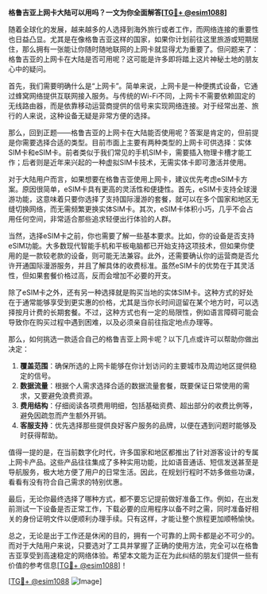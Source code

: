 **格鲁吉亚上网卡大陆可以用吗？一文为你全面解答[[TG💪+ @esim1088](https://t.me/s/esim1088)]**

随着全球化的发展，越来越多的人选择到海外旅行或者工作，而网络连接的重要性也日益凸显。尤其是在像格鲁吉亚这样的国家，如果你计划前往这里旅游或短期居住，那么拥有一张能让你随时随地联网的上网卡就显得尤为重要了。但问题来了：格鲁吉亚的上网卡在大陆是否可用呢？这可能是许多即将踏上这片神秘土地的朋友心中的疑问。

首先，我们需要明确什么是“上网卡”。简单来说，上网卡是一种便携式设备，它通过蜂窝网络提供互联网接入服务。与传统的Wi-Fi不同，上网卡不需要依赖固定的无线路由器，而是依靠移动运营商提供的信号来实现网络连接。对于经常出差、旅行的人来说，这种设备无疑是非常方便的选择。

那么，回到正题——格鲁吉亚的上网卡在大陆能否使用呢？答案是肯定的，但前提是你需要选择合适的类型。目前市面上主要有两种类型的上网卡可供选择：实体SIM卡和eSIM卡。前者类似于我们常见的手机SIM卡，需要插入物理卡槽才能工作；后者则是近年来兴起的一种虚拟SIM卡技术，无需实体卡即可激活并使用。

对于大陆用户而言，如果想要在格鲁吉亚使用上网卡，建议优先考虑eSIM卡方案。原因很简单，eSIM卡具有更高的灵活性和便捷性。首先，eSIM卡支持全球漫游功能，这意味着只要你选择了支持国际漫游的套餐，就可以在多个国家和地区无缝切换网络，而无需频繁更换实体SIM卡。其次，eSIM卡体积小巧，几乎不会占用任何空间，非常适合那些追求轻便出行体验的人群。

当然，选择eSIM卡之前，你也需要了解一些基本要求。比如，你的设备是否支持eSIM功能。大多数现代智能手机和平板电脑都已开始支持这项技术，但如果你使用的是一款较老款的设备，则可能无法兼容。此外，还需要确认你的运营商是否允许开通国际漫游服务，并且了解具体的收费标准。虽然eSIM卡的优势在于其灵活性，但如果套餐价格过高，反而会增加不必要的开支。

除了eSIM卡之外，还有另一种选择就是购买当地的实体SIM卡。这种方式的好处在于通常能够享受到更实惠的价格，尤其是当你长时间逗留在某个地方时，可以选择按月计费的长期套餐。不过，这种方式也有一定的局限性，例如语言障碍可能会导致你在购买过程中遇到困难，以及必须亲自前往指定地点办理等。

那么，如何挑选一款适合自己的格鲁吉亚上网卡呢？以下几点或许可以帮助你做出决定：

1. **覆盖范围**：确保所选的上网卡能够在你计划访问的主要城市及周边地区提供稳定的信号。
2. **数据流量**：根据个人需求选择合适的数据流量套餐，既要保证日常使用的需求，又要避免浪费资源。
3. **费用结构**：仔细阅读各项费用明细，包括基础资费、超出部分的收费比例等，避免因疏忽而产生额外开销。
4. **客服支持**：优先选择那些提供良好客户服务的品牌，以便在遇到问题时能够及时获得帮助。

值得一提的是，在当前数字化时代，许多国家和地区都推出了针对游客设计的专属上网卡产品。这些产品往往集成了多种实用功能，比如语音通话、短信发送甚至是导航服务，极大地方便了用户的日常生活。因此，在规划行程时不妨多做些功课，看看有没有符合自己需求的特别优惠。

最后，无论你最终选择了哪种方式，都不要忘记提前做好准备工作。例如，在出发前测试一下设备是否正常工作，下载必要的应用程序以备不时之需，同时准备好相关的身份证明文件以便顺利办理手续。只有这样，才能让整个旅程更加顺畅愉快。

总之，无论是出于工作还是休闲的目的，拥有一个可靠的上网卡都是必不可少的。而对于大陆用户来说，只要选对了工具并掌握了正确的使用方法，完全可以在格鲁吉亚享受到高速稳定的网络体验。希望本文能为正在为此纠结的朋友们提供一些有价值的参考信息[[TG💪+ @esim1088](https://t.me/s/esim1088)]！

[[TG💪+ @esim1088](https://t.me/s/esim1088) ![Image](https://i.postimg.cc/4NQfJmqS/Snipaste-2025-05-13-00-14-12.png)]